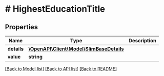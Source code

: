 # # HighestEducationTitle

## Properties

Name | Type | Description | Notes
------------ | ------------- | ------------- | -------------
**details** | [**\OpenAPI\Client\Model\SlimBaseDetails**](SlimBaseDetails.md) |  | [optional]
**value** | **string** |  | [optional]

[[Back to Model list]](../../README.md#models) [[Back to API list]](../../README.md#endpoints) [[Back to README]](../../README.md)
